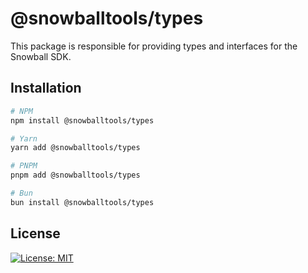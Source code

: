 # @snowballtools/types

This package is responsible for providing types and interfaces for the Snowball SDK.

## Installation

```zsh
# NPM
npm install @snowballtools/types

# Yarn
yarn add @snowballtools/types

# PNPM
pnpm add @snowballtools/types

# Bun
bun install @snowballtools/types
```

## License

[![License: MIT](https://img.shields.io/badge/License-MIT-yellow.svg)](https://opensource.org/licenses/MIT)
